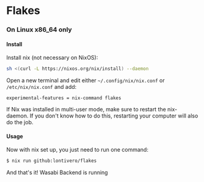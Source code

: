 # Flakes

### On Linux x86_64 only

#### Install

Install nix (not necessary on NixOS):

```sh
sh <(curl -L https://nixos.org/nix/install) --daemon
```

Open a new terminal and edit either `~/.config/nix/nix.conf` or `/etc/nix/nix.conf` and add:

```text
experimental-features = nix-command flakes
```

If Nix was installed in multi-user mode, make sure to restart the nix-daemon.
If you don't know how to do this, restarting your computer will also do the job.

#### Usage

Now with nix set up, you just need to run one command:

```sh
$ nix run github:lontivero/flakes
```

And that's it! Wasabi Backend is running
